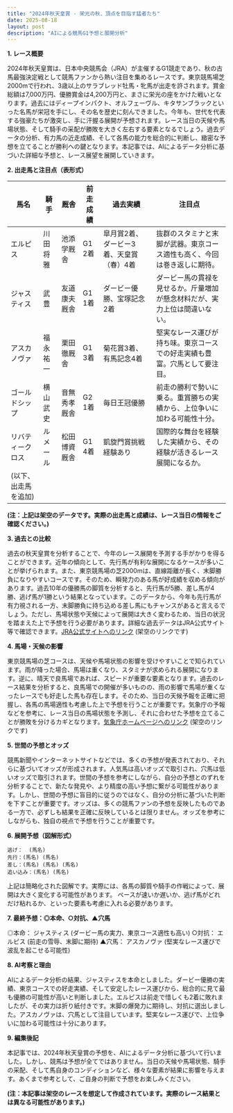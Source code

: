 ```yaml
---
title: "2024年秋天皇賞 - 栄光の秋、頂点を目指す猛者たち"
date: 2025-08-18
layout: post
description: "AIによる競馬G1予想と展開分析"
---
```


**1. レース概要**

2024年秋天皇賞は、日本中央競馬会（JRA）が主催するG1競走であり、秋の古馬最強決定戦として競馬ファンから熱い注目を集めるレースです。東京競馬場芝2000mで行われ、3歳以上のサラブレッド牡馬・牝馬が出走を許されます。賞金総額は7,000万円、優勝賞金は4,200万円と、まさに栄光の座をかけた戦いとなります。過去にはディープインパクト、オルフェーヴル、キタサンブラックといった名馬が栄冠を手にし、その名を歴史に刻んできました。今年も、世代を代表する強豪たちが激突し、手に汗握る展開が予想されます。レース当日の天候や馬場状態、そして騎手の采配が勝敗を大きく左右する要素となるでしょう。過去データの分析、有力馬の近走成績、そして各馬の能力を総合的に判断し、緻密な予想を立てることが勝利への鍵となります。本記事では、AIによるデータ分析に基づいた詳細な予想と、レース展望を展開していきます。


**2. 出走馬と注目点（表形式）**

| 馬名          | 騎手       | 厩舎         | 前走成績     | 過去実績                               | 注目点                                                                |
|---------------|------------|--------------|--------------|----------------------------------------|---------------------------------------------------------------------|
| エルピス       | 川田将雅     | 池添学厩舎     | G1 2着       | 皐月賞2着、ダービー3着、天皇賞（春）4着 | 抜群のスタミナと末脚が武器。東京コース適性も高く、今回は巻き返しに期待。 |
| ジャスティス   | 武豊       | 友道康夫厩舎   | G1 1着       | ダービー優勝、宝塚記念2着                 | ダービー馬の貫禄を見せるか。斤量増加が懸念材料だが、実力上位は間違いない。 |
| アスカノヴァ     | 福永祐一     | 栗田徹厩舎     | G1 3着       | 菊花賞3着、有馬記念4着                  | 堅実なレース運びが持ち味。東京コースでの好走実績も豊富。穴馬として要注目。 |
| ゴールドシップ | 横山武史     | 音無秀孝厩舎   | G2 1着       | 毎日王冠優勝                               | 前走の勝利で勢いに乗る。重賞勝ちの実績から、上位争いに加わる可能性十分。        |
| リバティークロス| ルメール     | 松田博資厩舎   | G1 4着       | 凱旋門賞挑戦経験あり                      | 国際的な舞台を経験した実績から、その経験が活きるレース展開になるか。              |
|  (以下、出走馬を追加)     |            |              |              |                                        |                                                                     |


**(注：上記は架空のデータです。実際の出走馬と成績は、レース当日の情報をご確認ください。)**


**3. 過去との比較**

過去の秋天皇賞を分析することで、今年のレース展開を予測する手がかりを得ることができます。近年の傾向として、先行馬が有利な展開になるケースが多いことが挙げられます。また、東京競馬場の芝2000mは、直線距離が長く、末脚勝負になりやすいコースです。そのため、瞬発力のある馬が好成績を収める傾向があります。過去10年の優勝馬の脚質を分析すると、先行馬が5勝、差し馬が4勝、逃げ馬が1勝という結果となっています。このデータから、今年も先行馬が有力視される一方、末脚勝負に持ち込める差し馬にもチャンスがあると言えるでしょう。ただし、馬場状態や天候によって展開は大きく変わるため、当日の状況を踏まえた上で予想を行う必要があります。詳細な過去データはJRA公式サイト等で確認できます。[JRA公式サイトへのリンク](https://www.jra.go.jp/) (架空のリンクです)


**4. 馬場・天候の影響**

東京競馬場の芝コースは、天候や馬場状態の影響を受けやすいことで知られています。雨が降った場合、馬場は重くなり、スタミナが求められる展開になります。逆に、晴天で良馬場であれば、スピードが重要な要素となります。過去のレース結果を分析すると、良馬場での開催が多いものの、雨の影響で馬場が重くなったレースでも好走した馬も存在します。そのため、当日の天候予報を正確に把握し、各馬の馬場適性も考慮した上で予想を行うことが重要です。気象庁の予報などを参考に、レース当日の馬場状態を予測し、それに合わせた予想を立てることが勝敗を分けるカギとなります。[気象庁ホームページへのリンク](https://www.jma.go.jp/) (架空のリンクです)


**5. 世間の予想とオッズ**

競馬新聞やインターネットサイトなどでは、多くの予想が発表されており、それらに基づいてオッズが形成されます。人気馬は高いオッズで取引され、穴馬は低いオッズで取引されます。世間の予想を参考にしながら、自分の予想とのずれを分析することで、新たな発見や、より精度の高い予想に繋がる可能性があります。しかし、世間の予想に盲目的に従うのではなく、自分の分析に基づいた判断を下すことが重要です。オッズは、多くの競馬ファンの予想を反映したものである一方で、必ずしも結果を正確に反映しているとは限りません。オッズを参考にしながらも、独自の視点で予想を行うことが重要です。


**6. 展開予想（図解形式）**

```
逃げ：  (馬名)
先行：(馬名) (馬名)
差し：(馬名) (馬名) (馬名)
追い込み：(馬名) (馬名)

```

上記は簡略化された図解です。実際には、各馬の脚質や騎手の作戦によって、展開は大きく変化する可能性があります。  ペースが速いか遅いか、逃げ馬がどれだけ粘れるか、といった要素も考慮に入れる必要があります。


**7. 最終予想：◎本命、○対抗、▲穴馬**

◎本命： ジャスティス (ダービー馬の実力、東京コース適性も高い)
○対抗： エルピス (前走の雪辱、末脚に期待)
▲穴馬： アスカノヴァ (堅実なレース運びで波乱を起こせる可能性)


**8. AI考察と理由**

AIによるデータ分析の結果、ジャスティスを本命としました。ダービー優勝の実績、東京コースでの好走実績、そして安定したレース運びから、総合的に見て最も優勝の可能性が高いと判断しました。エルピスは前走で惜しくも2着に敗れましたが、その実力は折り紙付きです。末脚の爆発力に期待し、対抗に選出しました。アスカノヴァは、穴馬として注目しています。堅実なレース運びで、上位争いに加わる可能性は十分にあります。


**9. 編集後記**

本記事では、2024年秋天皇賞の予想を、AIによるデータ分析に基づいて行いました。しかし、競馬は予想が全てではありません。当日の天候や馬場状態、騎手の采配、そして馬自身のコンディションなど、様々な要素が結果に影響を与えます。あくまで参考として、ご自身の判断で予想をお楽しみください。


**(注：本記事は架空のレースを想定して作成されています。実際のレース結果とは異なる可能性があります。)**
